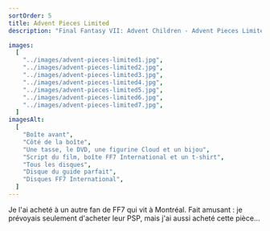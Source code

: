 ```yaml
---
sortOrder: 5
title: Advent Pieces Limited
description: "Final Fantasy VII: Advent Children - Advent Pieces Limited"

images:
  [
    "../images/advent-pieces-limited1.jpg",
    "../images/advent-pieces-limited2.jpg",
    "../images/advent-pieces-limited3.jpg",
    "../images/advent-pieces-limited4.jpg",
    "../images/advent-pieces-limited5.jpg",
    "../images/advent-pieces-limited6.jpg",
    "../images/advent-pieces-limited7.jpg",
  ]
imagesAlt:
  [
    "Boîte avant",
    "Côté de la boîte",
    "Une tasse, le DVD, une figurine Cloud et un bijou",
    "Script du film, boîte FF7 International et un t-shirt",
    "Tous les disques",
    "Disque du guide parfait",
    "Disques FF7 International",
  ]
---
```


Je l'ai acheté à un autre fan de FF7 qui vit à Montréal. Fait amusant : je prévoyais seulement d'acheter leur PSP, mais j'ai aussi acheté cette pièce...
